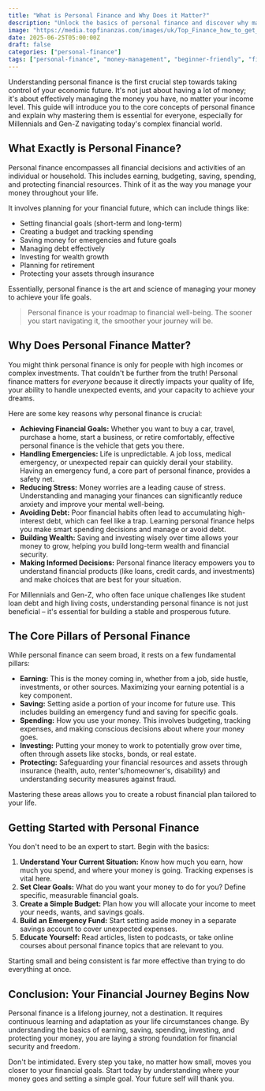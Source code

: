 ```yaml
---
title: "What is Personal Finance and Why Does it Matter?"
description: "Unlock the basics of personal finance and discover why managing your money effectively is crucial for building a secure future, no matter your income."
image: "https://media.topfinanzas.com/images/uk/Top_Finance_how_to_get_out_of_debt.webp"
date: 2025-06-25T05:00:00Z
draft: false
categories: ["personal-finance"]
tags: ["personal-finance", "money-management", "beginner-friendly", "financial-literacy", "financial-planning"]
---
```


Understanding personal finance is the first crucial step towards taking control of your economic future. It's not just about having a lot of money; it's about effectively managing the money you have, no matter your income level. This guide will introduce you to the core concepts of personal finance and explain why mastering them is essential for everyone, especially for Millennials and Gen-Z navigating today's complex financial world.

## What Exactly is Personal Finance?

Personal finance encompasses all financial decisions and activities of an individual or household. This includes earning, budgeting, saving, spending, and protecting financial resources. Think of it as the way you manage your money throughout your life.

It involves planning for your financial future, which can include things like:

* Setting financial goals (short-term and long-term)
* Creating a budget and tracking spending
* Saving money for emergencies and future goals
* Managing debt effectively
* Investing for wealth growth
* Planning for retirement
* Protecting your assets through insurance

Essentially, personal finance is the art and science of managing your money to achieve your life goals.

> Personal finance is your roadmap to financial well-being. The sooner you start navigating it, the smoother your journey will be.

## Why Does Personal Finance Matter?

You might think personal finance is only for people with high incomes or complex investments. That couldn't be further from the truth! Personal finance matters for *everyone* because it directly impacts your quality of life, your ability to handle unexpected events, and your capacity to achieve your dreams.

Here are some key reasons why personal finance is crucial:

* **Achieving Financial Goals:** Whether you want to buy a car, travel, purchase a home, start a business, or retire comfortably, effective personal finance is the vehicle that gets you there.
* **Handling Emergencies:** Life is unpredictable. A job loss, medical emergency, or unexpected repair can quickly derail your stability. Having an emergency fund, a core part of personal finance, provides a safety net.
* **Reducing Stress:** Money worries are a leading cause of stress. Understanding and managing your finances can significantly reduce anxiety and improve your mental well-being.
* **Avoiding Debt:** Poor financial habits often lead to accumulating high-interest debt, which can feel like a trap. Learning personal finance helps you make smart spending decisions and manage or avoid debt.
* **Building Wealth:** Saving and investing wisely over time allows your money to grow, helping you build long-term wealth and financial security.
* **Making Informed Decisions:** Personal finance literacy empowers you to understand financial products (like loans, credit cards, and investments) and make choices that are best for your situation.

For Millennials and Gen-Z, who often face unique challenges like student loan debt and high living costs, understanding personal finance is not just beneficial – it's essential for building a stable and prosperous future.

## The Core Pillars of Personal Finance

While personal finance can seem broad, it rests on a few fundamental pillars:

* **Earning:** This is the money coming in, whether from a job, side hustle, investments, or other sources. Maximizing your earning potential is a key component.
* **Saving:** Setting aside a portion of your income for future use. This includes building an emergency fund and saving for specific goals.
* **Spending:** How you use your money. This involves budgeting, tracking expenses, and making conscious decisions about where your money goes.
* **Investing:** Putting your money to work to potentially grow over time, often through assets like stocks, bonds, or real estate.
* **Protecting:** Safeguarding your financial resources and assets through insurance (health, auto, renter's/homeowner's, disability) and understanding security measures against fraud.

Mastering these areas allows you to create a robust financial plan tailored to your life.

## Getting Started with Personal Finance

You don't need to be an expert to start. Begin with the basics:

1. **Understand Your Current Situation:** Know how much you earn, how much you spend, and where your money is going. Tracking expenses is vital here.
2. **Set Clear Goals:** What do you want your money to do for you? Define specific, measurable financial goals.
3. **Create a Simple Budget:** Plan how you will allocate your income to meet your needs, wants, and savings goals.
4. **Build an Emergency Fund:** Start setting aside money in a separate savings account to cover unexpected expenses.
5. **Educate Yourself:** Read articles, listen to podcasts, or take online courses about personal finance topics that are relevant to you.

Starting small and being consistent is far more effective than trying to do everything at once.

## Conclusion: Your Financial Journey Begins Now

Personal finance is a lifelong journey, not a destination. It requires continuous learning and adaptation as your life circumstances change. By understanding the basics of earning, saving, spending, investing, and protecting your money, you are laying a strong foundation for financial security and freedom.

Don't be intimidated. Every step you take, no matter how small, moves you closer to your financial goals. Start today by understanding where your money goes and setting a simple goal. Your future self will thank you.
